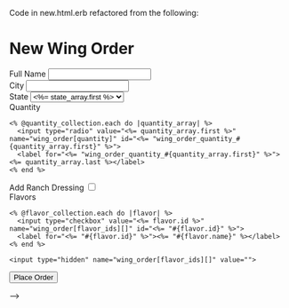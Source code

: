 Code in new.html.erb refactored from the following:

<h1>New Wing Order</h1>
<form class="new_wing_order" id="new_wing_order" action="/wing_orders" accept-charset="UTF-8" method="post">
  <input name="utf8" type="hidden" value="✓">
  <input type="hidden" name="authenticity_token" value="2PGpBg7eEvtrzp9P7+C4mGH1ieW0mg0w9c+1l1SgeK1+ra8GEg5iDkZ26nEVkjRJCkcjgmMjH5CLwdoI2d1XLA==">

  <div class="row">
    <label for="wing_order_customer_name">Full Name</label>
    <input type="text" name="wing_order[customer_name]" id="wing_order_customer_name">
  </div>

  <div class="row">
    <label for="wing_order_city">City</label>
    <input type="text" name="wing_order[city]" id="wing_order_city">
  </div>

  <div class="row">
    <label for="wing_order_state">State</label>
    <select name="wing_order[state]" id="wing_order_state">
      <% @state_collection.each do |state_array| %>
        <option value="<%= state_array.last %>"><%= state_array.first %></option>
      <% end %>
    </select>
  </div>

  <div class="row">
    <label for="wing_order_quantiy">Quantity</label>

    <% @quantity_collection.each do |quantity_array| %>
      <input type="radio" value="<%= quantity_array.first %>" name="wing_order[quantity]" id="<%= "wing_order_quantity_#{quantity_array.first}" %>">
      <label for="<%= "wing_order_quantity_#{quantity_array.first}" %>"><%= quantity_array.last %></label>
    <% end %>
  </div>

  <div class="row">
    <label for="wing_order_ranch_dressing">Add Ranch Dressing</label>
    <input name="wing_order[ranch_dressing]" type="hidden" value="0">
    <input type="checkbox" value="1" name="wing_order[ranch_dressing]" id="wing_order_ranch_dressing">
  </div>

  <div class="row">
    <label for="wing_order_flavor_ids">Flavors</label>

    <% @flavor_collection.each do |flavor| %>
      <input type="checkbox" value="<%= flavor.id %>" name="wing_order[flavor_ids][]" id="<%= "#{flavor.id}" %>">
      <label for="<%= "#{flavor.id}" %>"><%= "#{flavor.name}" %></label>
    <% end %>

    <input type="hidden" name="wing_order[flavor_ids][]" value="">
  </div>

  <div class="row">
    <input type="submit" name="commit" value="Place Order">
  </div>
</form> -->
